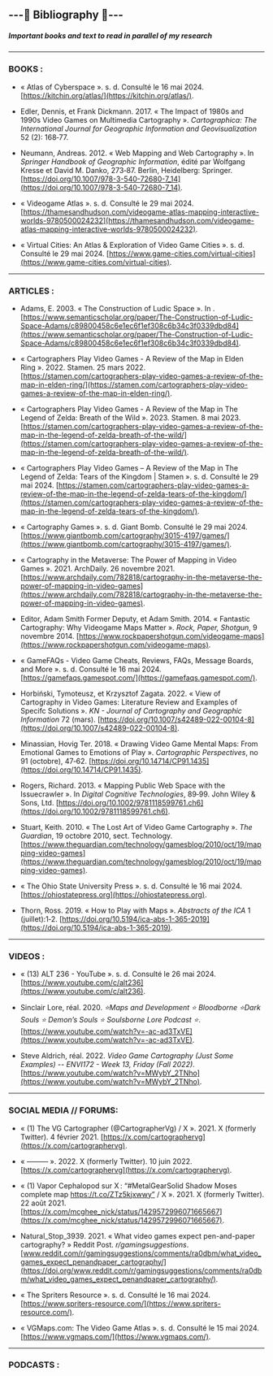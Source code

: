 ## ---📖 Bibliography 📖---

##### Important books and text to read in parallel of my research

---
### BOOKS :

- « Atlas of Cyberspace ». s. d. Consulté le 16 mai 2024. [https://kitchin.org/atlas/](https://kitchin.org/atlas/).

- Edler, Dennis, et Frank Dickmann. 2017. « The Impact of 1980s and 1990s Video Games on Multimedia Cartography ». _Cartographica: The International Journal for Geographic Information and Geovisualization_ 52 (2): 168‑77.

- Neumann, Andreas. 2012. « Web Mapping and Web Cartography ». In _Springer Handbook of Geographic Information_, édité par Wolfgang Kresse et David M. Danko, 273‑87. Berlin, Heidelberg: Springer. [https://doi.org/10.1007/978-3-540-72680-7_14](https://doi.org/10.1007/978-3-540-72680-7_14).

- « Videogame Atlas ». s. d. Consulté le 29 mai 2024. [https://thamesandhudson.com/videogame-atlas-mapping-interactive-worlds-9780500024232](https://thamesandhudson.com/videogame-atlas-mapping-interactive-worlds-9780500024232).

- « Virtual Cities: An Atlas & Exploration of Video Game Cities ». s. d. Consulté le 29 mai 2024. [https://www.game-cities.com/virtual-cities](https://www.game-cities.com/virtual-cities).

----

### ARTICLES :

- Adams, E. 2003. « The Construction of Ludic Space ». In . [https://www.semanticscholar.org/paper/The-Construction-of-Ludic-Space-Adams/c89800458c6e1ec6f1ef308c6b34c3f0339dbd84](https://www.semanticscholar.org/paper/The-Construction-of-Ludic-Space-Adams/c89800458c6e1ec6f1ef308c6b34c3f0339dbd84).

- « Cartographers Play Video Games - A Review of the Map in Elden Ring ». 2022. Stamen. 25 mars 2022. [https://stamen.com/cartographers-play-video-games-a-review-of-the-map-in-elden-ring/](https://stamen.com/cartographers-play-video-games-a-review-of-the-map-in-elden-ring/).

- « Cartographers Play Video Games - A Review of the Map in The Legend of Zelda: Breath of the Wild ». 2023. Stamen. 8 mai 2023. [https://stamen.com/cartographers-play-video-games-a-review-of-the-map-in-the-legend-of-zelda-breath-of-the-wild/](https://stamen.com/cartographers-play-video-games-a-review-of-the-map-in-the-legend-of-zelda-breath-of-the-wild/).

- « Cartographers Play Video Games – A Review of the Map in The Legend of Zelda: Tears of the Kingdom | Stamen ». s. d. Consulté le 29 mai 2024. [https://stamen.com/cartographers-play-video-games-a-review-of-the-map-in-the-legend-of-zelda-tears-of-the-kingdom/](https://stamen.com/cartographers-play-video-games-a-review-of-the-map-in-the-legend-of-zelda-tears-of-the-kingdom/).

- « Cartography Games ». s. d. Giant Bomb. Consulté le 29 mai 2024. [https://www.giantbomb.com/cartography/3015-4197/games/](https://www.giantbomb.com/cartography/3015-4197/games/).

- « Cartography in the Metaverse: The Power of Mapping in Video Games ». 2021. ArchDaily. 26 novembre 2021. [https://www.archdaily.com/782818/cartography-in-the-metaverse-the-power-of-mapping-in-video-games](https://www.archdaily.com/782818/cartography-in-the-metaverse-the-power-of-mapping-in-video-games).

- Editor, Adam Smith Former Deputy, et Adam Smith. 2014. « Fantastic Cartography: Why Videogame Maps Matter ». _Rock, Paper, Shotgun_, 9 novembre 2014. [https://www.rockpapershotgun.com/videogame-maps](https://www.rockpapershotgun.com/videogame-maps).

- « GameFAQs - Video Game Cheats, Reviews, FAQs, Message Boards, and More ». s. d. Consulté le 16 mai 2024. [https://gamefaqs.gamespot.com/](https://gamefaqs.gamespot.com/).

- Horbiński, Tymoteusz, et Krzysztof Zagata. 2022. « View of Cartography in Video Games: Literature Review and Examples of Specifc Solutions ». _KN - Journal of Cartography and Geographic Information_ 72 (mars). [https://doi.org/10.1007/s42489-022-00104-8](https://doi.org/10.1007/s42489-022-00104-8).

- Minassian, Hovig Ter. 2018. « Drawing Video Game Mental Maps: From Emotional Games to Emotions of Play ». _Cartographic Perspectives_, no 91 (octobre), 47‑62. [https://doi.org/10.14714/CP91.1435](https://doi.org/10.14714/CP91.1435).

- Rogers, Richard. 2013. « Mapping Public Web Space with the Issuecrawler ». In _Digital Cognitive Technologies_, 89‑99. John Wiley & Sons, Ltd. [https://doi.org/10.1002/9781118599761.ch6](https://doi.org/10.1002/9781118599761.ch6).

- Stuart, Keith. 2010. « The Lost Art of Video Game Cartography ». _The Guardian_, 19 octobre 2010, sect. Technology. [https://www.theguardian.com/technology/gamesblog/2010/oct/19/mapping-video-games](https://www.theguardian.com/technology/gamesblog/2010/oct/19/mapping-video-games).

- « The Ohio State University Press ». s. d. Consulté le 16 mai 2024. [https://ohiostatepress.org](https://ohiostatepress.org).

- Thorn, Ross. 2019. « How to Play with Maps ». _Abstracts of the ICA_ 1 (juillet):1‑2. [https://doi.org/10.5194/ica-abs-1-365-2019](https://doi.org/10.5194/ica-abs-1-365-2019).

---

### VIDEOS :

- « (13) ALT 236 - YouTube ». s. d. Consulté le 26 mai 2024. [https://www.youtube.com/c/alt236](https://www.youtube.com/c/alt236).

- Sinclair Lore, réal. 2020. _⭐Maps and Development ⭐ Bloodborne ⭐Dark Souls ⭐ Demon’s Souls ⭐ Soulsborne Lore Podcast ⭐_. [https://www.youtube.com/watch?v=-ac-ad3TxVE](https://www.youtube.com/watch?v=-ac-ad3TxVE).

- Steve Aldrich, réal. 2022. _Video Game Cartography (Just Some Examples) -- ENVI172 - Week 13, Friday (Fall 2022)_. [https://www.youtube.com/watch?v=MWybY_2TNho](https://www.youtube.com/watch?v=MWybY_2TNho).

---
### SOCIAL MEDIA // FORUMS:

- « (1) The VG Cartographer (@CartographerVg) / X ». 2021. X (formerly Twitter). 4 février 2021. [https://x.com/cartographervg](https://x.com/cartographervg).

- « ——— ». 2022. X (formerly Twitter). 10 juin 2022. [https://x.com/cartographervg](https://x.com/cartographervg).

- « (1) Vapor Cephalopod sur X : “#MetalGearSolid Shadow Moses complete map https://t.co/ZTz5kjxwwy” / X ». 2021. X (formerly Twitter). 22 août 2021. [https://x.com/mcghee_nick/status/1429572996071665667](https://x.com/mcghee_nick/status/1429572996071665667).

- Natural_Stop_3939. 2021. « What video games expect pen-and-paper cartography? » Reddit Post. _r/gamingsuggestions_. [www.reddit.com/r/gamingsuggestions/comments/ra0dbm/what_video_games_expect_penandpaper_cartography/](https://doi.org/www.reddit.com/r/gamingsuggestions/comments/ra0dbm/what_video_games_expect_penandpaper_cartography/).

- « The Spriters Resource ». s. d. Consulté le 16 mai 2024. [https://www.spriters-resource.com/](https://www.spriters-resource.com/).

- « VGMaps.com: The Video Game Atlas ». s. d. Consulté le 15 mai 2024. [https://www.vgmaps.com/](https://www.vgmaps.com/).

---

### PODCASTS :